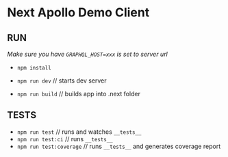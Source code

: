 # Next Apollo Demo Client

## RUN

_Make sure you have `GRAPHQL_HOST=xxx` is set to server url_

 - `npm install`
 - `npm run dev` // starts dev server

 - `npm run build` // builds app into .next folder

## TESTS

 - `npm run test` // runs and watches `__tests__`
 - `npm run test:ci` // runs `__tests__`
 - `npm run test:coverage` // runs `__tests__` and generates coverage report
